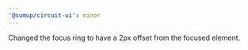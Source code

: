 ```yaml
---
'@sumup/circuit-ui': minor
---
```


Changed the focus ring to have a 2px offset from the focused element.

